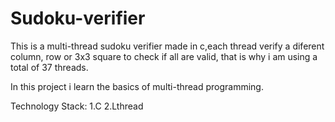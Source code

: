 # Sudoku-verifier
This is a multi-thread sudoku verifier made in c,each thread verify a diferent column, row or 3x3 square to check if all are valid, that is why i am using a total of 37 threads.

In this project i learn the basics of multi-thread programming.

Technology Stack:
  1.C
  2.Lthread

